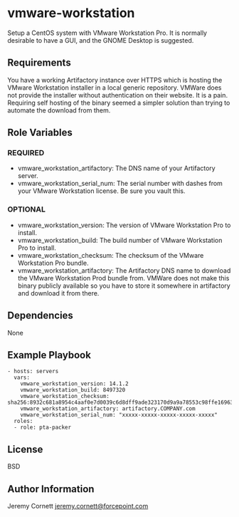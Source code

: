 # vmware-workstation

Setup a CentOS system with VMware Workstation Pro. 
It is normally desirable to have a GUI, and the GNOME Desktop is suggested.

## Requirements

You have a working Artifactory instance over HTTPS which is hosting the VMware Workstation installer
in a local generic repository. VMWare does not provide the installer without authentication on their
website. It is a pain. Requiring self hosting of the binary seemed a simpler solution than trying
to automate the download from them.

## Role Variables

### REQUIRED

* vmware_workstation_artifactory: The DNS name of your Artifactory server.
* vmware_workstation_serial_num: The serial number with dashes from your VMware Workstation license. Be sure you vault this. 

### OPTIONAL

* vmware_workstation_version: The version of VMware Workstation Pro to install.
* vmware_workstation_build: The build number of VMware Workstation Pro to install.
* vmware_workstation_checksum: The checksum of the VMware Workstation Pro bundle.
* vmware_workstation_artifactory: The Artifactory DNS name to download the VMware Workstation 
  Prod bundle from. VMWare does not make this binary publicly available so you have to store it somewhere
  in artifactory and download it from there.

## Dependencies

None

## Example Playbook

    - hosts: servers
      vars:
        vmware_workstation_version: 14.1.2
        vmware_workstation_build: 8497320
        vmware_workstation_checksum: sha256:8932c681a8954c4aaf0e7d0039c6d8dff9ade323170d9a9a78553c98ffe16963
        vmware_workstation_artifactory: artifactory.COMPANY.com
        vmware_workstation_serial_num: "xxxxx-xxxxx-xxxxx-xxxxx-xxxxx"
      roles:
      - role: pta-packer

## License

BSD

## Author Information

Jeremy Cornett <jeremy.cornett@forcepoint.com>
